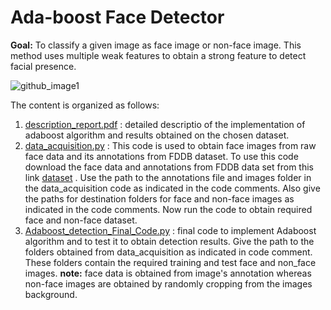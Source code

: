 # Ada-boost Face Detector
**Goal:** To classify a given image as face image or non-face image. This method uses multiple weak features to obtain a strong feature to detect facial presence.

![github_image1](https://user-images.githubusercontent.com/70597312/103395445-385eb900-4b54-11eb-8fb6-bff5290e43bd.PNG)

The content is organized as follows:
1. [description_report.pdf](https://github.com/VM-Kumar/Adaboost-Face-Detector/blob/main/description_report.pdf) : detailed descriptio of the implementation of adaboost algorithm and results obtained on the chosen dataset.
2. [data_acquisition.py](https://github.com/VM-Kumar/Adaboost-Face-Detector/blob/main/data_acquisition.py) : This code is used to obtain face images from raw face data and its annotations from FDDB dataset. To use this code download the face data and annotations from FDDB data set from this link [dataset](http://viswww.cs.umass.edu/fddb/index.html#download) . Use the path to the annotations file and images folder in the data_acquisition code as indicated in the code comments. Also give the paths for destination folders for face and non-face images as indicated in the code comments. Now run the code to obtain required face and non-face dataset.
3. [Adaboost_detection_Final_Code.py](https://github.com/VM-Kumar/Adaboost-Face-Detector/blob/main/Adaboost_detection_Final_Code.py) : final code to implement Adaboost algorithm and to test it to obtain detection results. Give the path to the folders obtained from data_acquisition as indicated in code comment. These folders contain the required training and test face and non_face images.
**note:** face data is obtained from image's annotation whereas non-face images are obtained by randomly cropping from the images background.


